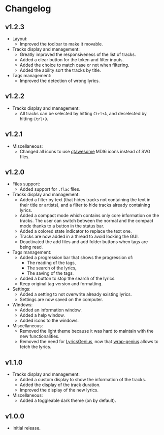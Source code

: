 # Changelog

## v1.2.3

- Layout:
  - Improved the toolbar to make it movable.
- Tracks display and management:
  - Greatly improved the responsiveness of the list of tracks.
  - Added a clear button for the token and filter inputs.
  - Added the choice to match case or not when filtering.
  - Added the ability sort the tracks by title.
- Tags management:
  - Improved the detection of wrong lyrics.

## v1.2.2

- Tracks display and management:
  - All tracks can be selected by hitting `Ctrl+A`, and deselected by hitting `Ctrl+D`.

## v1.2.1

- Miscellaneous:
  - Changed all icons to use [qtawesome](https://github.com/spyder-ide/qtawesome) MDI6 icons instead of SVG files.

## v1.2.0

- Files support:
  - Added support for `.flac` files.
- Tracks display and management:
  - Added a filter by text (that hides tracks not containing the text in their title or artists), and a filter to hide tracks already containing lyrics.
  - Added a compact mode which contains only core information on the tracks. The user can switch between the normal and the compact mode thanks to a button in the status bar.
  - Added a colored state indicator to replace the text one.
  - Tracks are now added in a thread to avoid locking the GUI.
  - Deactivated the add files and add folder buttons when tags are being read.
- Tags management:
  - Added a progression bar that shows the progression of:
    - The reading of the tags,
    - The search of the lyrics,
    - The saving of the tags.
  - Added a button to stop the search of the lyrics.
  - Keep original tag version and formatting.
- Settings:
  - Added a setting to not overwrite already existing lyrics.
  - Settings are now saved on the computer.
- Windows:
  - Added an information window.
  - Added a help window.
  - Added icons to the windows.
- Miscellaneous:
  - Removed the light theme because it was hard to maintain with the new functionalities.
  - Removed the need for [LyricsGenius](https://github.com/johnwmillr/LyricsGenius), now that [wrap-genius](https://github.com/fedecalendino/wrap-genius) allows to fetch the lyrics.

## v1.1.0

- Tracks display and management:
  - Added a custom display to show the information of the tracks.
  - Added the display of the track duration.
  - Improved the display of the new lyrics.
- Miscellaneous:
  - Added a toggleable dark theme (on by default).

## v1.0.0

- Initial release.
